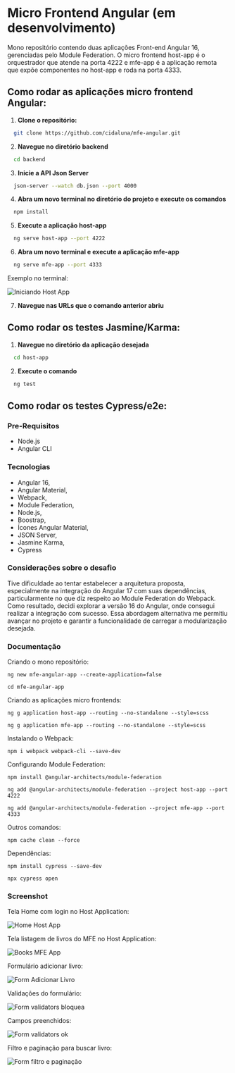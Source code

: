 # Micro Frontend Angular (em desenvolvimento)

Mono repositório contendo duas aplicações Front-end Angular 16, gerenciadas pelo Module Federation.
O micro frontend host-app é o orquestrador que atende na porta 4222 e mfe-app é a aplicação remota que expõe componentes no host-app e roda na porta 4333.

## Como rodar as aplicações micro frontend Angular:

1. **Clone o repositório:**
  ```bash
    git clone https://github.com/cidaluna/mfe-angular.git
  ```
  
2. **Navegue no diretório backend**
  ```bash
    cd backend
  ```

3. **Inicie a API Json Server**
  ```bash 
    json-server --watch db.json --port 4000
  ```

4. **Abra um novo terminal no diretório do projeto e execute os comandos**
  ```bash 
    npm install
  ```

5. **Execute a aplicação host-app**
  ```bash 
    ng serve host-app --port 4222
  ```

6. **Abra um novo terminal e execute a aplicação mfe-app**
  ```bash 
    ng serve mfe-app --port 4333
  ```

Exemplo no terminal:  

![Iniciando Host App](./projects/host-app/src/assets/start-host-app.PNG)

7. **Navegue nas URLs que o comando anterior abriu**


## Como rodar os testes Jasmine/Karma:

1. **Navegue no diretório da aplicação desejada**
  ```bash
    cd host-app
  ```

2. **Execute o comando**
  ```bash
    ng test
  ```

## Como rodar os testes Cypress/e2e:



### Pre-Requisitos
- Node.js
- Angular CLI

### Tecnologias

- Angular 16, 
- Angular Material,
- Webpack,
- Module Federation,
- Node.js,
- Boostrap,
- Ícones Angular Material,
- JSON Server,
- Jasmine Karma,
- Cypress


### Considerações sobre o desafio

Tive dificuldade ao tentar estabelecer a arquitetura proposta, especialmente na integração do Angular 17 com suas dependências, particularmente no que diz respeito ao Module Federation do Webpack. Como resultado, decidi explorar a versão 16 do Angular, onde consegui realizar a integração com sucesso. Essa abordagem alternativa me permitiu avançar no projeto e garantir a funcionalidade de carregar a modularização desejada.


### Documentação

Criando o mono repositório:

`ng new mfe-angular-app --create-application=false`

`cd mfe-angular-app`

Criando as aplicações micro frontends:

`ng g application host-app --routing --no-standalone --style=scss`

`ng g application mfe-app --routing --no-standalone --style=scss`

Instalando o Webpack:

`npm i webpack webpack-cli --save-dev`

Configurando Module Federation:

`npm install @angular-architects/module-federation`

`ng add @angular-architects/module-federation --project host-app --port 4222`

`ng add @angular-architects/module-federation --project mfe-app --port 4333`

Outros comandos:

`npm cache clean --force`

Dependências:

`npm install cypress --save-dev`

`npx cypress open`

### Screenshot

Tela Home com login no Host Application:

![Home Host App](./projects/host-app/src/assets/mfe-home-host-app.PNG)


Tela listagem de livros do MFE no Host Application:

![Books MFE App](./projects/host-app/src/assets/mfe-host-render-books-v2.PNG)

Formulário adicionar livro:

![Form Adicionar Livro](./projects/host-app/src/assets/mfe-add-book.PNG)

Validações do formulário:

![Form validators bloquea](./projects/host-app/src/assets/mfe-add-book-validators.PNG)

Campos preenchidos:

![Form validators ok](./projects/host-app/src/assets/mfe-add-book-validators-ok.PNG)

Filtro e paginação para buscar livro:

![Form filtro e paginação](./projects/host-app/src/assets/mfe-add-filter-pagination.PNG)




